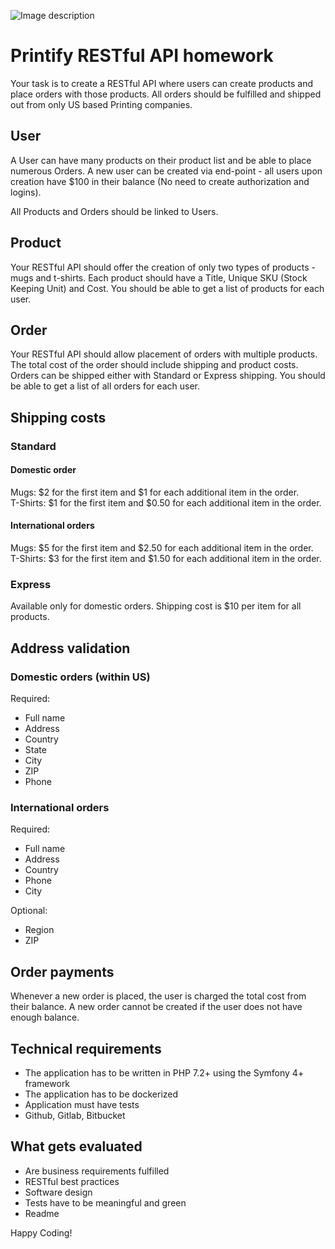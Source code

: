 ![Image description](https://printify.com/wp-content/themes/printify/assets/svg/logo.svg)

# Printify RESTful API homework

Your task is to create a RESTful API where users can create products and place orders with those products. All orders  should be fulfilled and shipped out from only US based Printing companies.

## User

A User can have many products on their product list and be able to place numerous Orders. A new user can be created via end-point - all users upon creation have $100 in their balance (No need to create authorization and logins).

All Products and Orders  should be linked to Users.

## Product

Your RESTful API should offer  the creation of only two types of products - mugs and t-shirts. Each product should have a Title, Unique SKU (Stock Keeping Unit) and Cost. You should  be able to get a list of products for each  user.

## Order

Your RESTful API  should allow placement of orders with multiple products. The total cost of the order should include shipping and product costs. Orders can be shipped either with Standard or Express shipping. You should be able to get a list of all orders for each user.

## Shipping costs

### Standard

#### Domestic order

Mugs: $2 for the first item and $1 for each additional item in the order.  
T-Shirts: $1 for the first item and $0.50 for each additional item in the order.


#### International orders

Mugs: $5 for the first item and $2.50 for each additional item in the order.  
T-Shirts: $3 for the first item and $1.50 for each additional item in the order.

### Express

Available only for domestic orders. Shipping cost is $10 per item for all products. 

## Address validation

### Domestic orders (within US)

Required:

- Full name  
- Address  
- Country  
- State  
- City
- ZIP  
- Phone  

### International orders

Required:

- Full name  
- Address  
- Country  
- Phone  
- City
  
Optional:

- Region  
- ZIP  

## Order payments

Whenever a new order is placed, the user is charged the total cost from their balance. A new order cannot be created if the user does not have enough balance.

## Technical requirements

- The application has to be written in PHP 7.2+ using the Symfony 4+ framework  
- The application has to be dockerized  
- Application must have tests  
- Github, Gitlab, Bitbucket  

## What gets evaluated

- Are business requirements fulfilled  
- RESTful best practices  
- Software design  
- Tests have to be meaningful and green  
- Readme  

Happy Coding!
